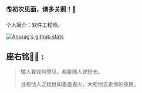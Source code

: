 ### 🌎初次见面，请多关照！👋

个人简介：软件工程师。

[![Anurag's github stats](https://github-readme-stats.vercel.app/api?username=heywecome&theme=dracula&show_icons=true)](https://github.com/anuraghazra/github-readme-stats)


## 座右铭✍🏾 :

> 矮人看戏何曾见，都是随人说短长。
>
> 且视他人之疑目如盏盏鬼火，大胆地去走你的夜路。 
